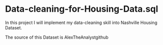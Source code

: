 # Data-cleaning-for-Housing-Data.sql
In this project I will implement my data-cleaning skill into Nashville Housing Dataset.

The source of this Dataset is AlexTheAnalystgithub
